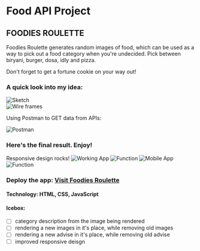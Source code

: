 # Food API Project

## FOODIES ROULETTE

Foodies Roulette generates random images of food, which can be used as a way to pick out a food category when you're undecided. Pick between biryani, burger, dosa, idly and pizza.

Don't forget to get a fortune cookie on your way out!


### A quick look into my idea:

![Sketch](https://i.imgur.com/SHAiggJ.jpg?1)  
![Wire frames](https://i.imgur.com/govqVti.png)  

Using Postman to GET data from APIs:

![Postman](https://i.imgur.com/lc18WGM.png)  

### Here's the final result. Enjoy!

Responsive design rocks!
![Working App](https://i.imgur.com/aypVH83.png) 
![Function](https://i.imgur.com/GaZenpY.png) 
![Mobile App](https://i.imgur.com/8PO4R1P.png) 
![Function](https://i.imgur.com/PK4ysJ2.png) 

### Deploy the app: [Visit Foodies Roulette](http://tightfisted-bird.surge.sh/)

#### Technology: HTML, CSS, JavaScript

#### Icebox:
- [ ] category description from the image being rendered
- [ ] rendering a new images in it's place, while removing old images
- [ ] rendering a new advise in it's place, while removing old advise
- [ ] improved responsive deisgn
